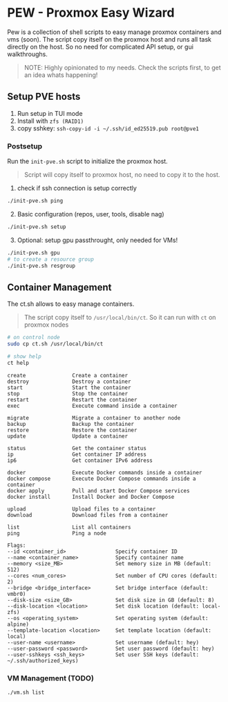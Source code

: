 # PEW - Proxmox Easy Wizard

Pew is a collection of shell scripts to easy manage proxmox containers and vms (soon).
The script copy itself on the proxmox host and runs all task directly on the host.
So no need for complicated API setup, or gui walkthroughs.

> NOTE: Highly opinionated to my needs. Check the scripts first, to get an idea whats happening!

## Setup PVE hosts

1. Run setup in TUI mode
2. Install with `zfs (RAID1)`
3. copy sshkey: `ssh-copy-id -i ~/.ssh/id_ed25519.pub root@pve1`

### Postsetup

Run the `init-pve.sh` script to initialize the proxmox host.

> Script will copy itself to proxmox host, no need to copy it to the host.

1. check if ssh connection is setup correctly

```bash
./init-pve.sh ping
```

2. Basic configuration (repos, user, tools, disable nag)

```bash
./init-pve.sh setup
```

3. Optional: setup gpu passthrought, only needed for VMs!

```bash
./init-pve.sh gpu
# to create a resource group
./init-pve.sh resgroup
```

## Container Management

The ct.sh allows to easy manage containers.

> The script copy itself to `/usr/local/bin/ct`. So it can run with `ct` on proxmox nodes

```sh
# on control node
sudo cp ct.sh /usr/local/bin/ct

# show help
ct help
```

```
create               Create a container
destroy              Destroy a container
start                Start the container
stop                 Stop the container
restart              Restart the container
exec                 Execute command inside a container

migrate              Migrate a container to another node
backup               Backup the container
restore              Restore the container
update               Update a container

status               Get the container status
ip                   Get container IP address
ip6                  Get container IPv6 address

docker               Execute Docker commands inside a container
docker compose       Execute Docker Compose commands inside a container
docker apply         Pull and start Docker Compose services
docker install       Install Docker and Docker Compose

upload               Upload files to a container
download             Download files from a container

list                 List all containers
ping                 Ping a node

Flags:
--id <container_id>                Specify container ID
--name <container_name>            Specify container name
--memory <size_MB>                 Set memory size in MB (default: 512)
--cores <num_cores>                Set number of CPU cores (default: 2)
--bridge <bridge_interface>        Set bridge interface (default: vmbr0)
--disk-size <size_GB>              Set disk size in GB (default: 8)
--disk-location <location>         Set disk location (default: local-zfs)
--os <operating_system>            Set operating system (default: alpine)
--template-location <location>     Set template location (default: local)
--user-name <username>             Set username (default: hey)
--user-password <password>         Set user password (default: hey)
--user-sshkeys <ssh_keys>          Set user SSH keys (default: ~/.ssh/authorized_keys)
```

### VM Management (TODO)

```bash
./vm.sh list
````
